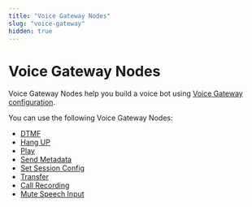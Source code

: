 ```yaml
---
title: "Voice Gateway Nodes" 
slug: "voice-gateway" 
hidden: true 
---
```


# Voice Gateway Nodes

Voice Gateway Nodes help you build a voice bot using [Voice Gateway configuration](../../../../voicegateway/overview.md).

You can use the following Voice Gateway Nodes:

- [DTMF](dtmf.md)
- [Hang UP](hangup.md)
- [Play](play.md)
- [Send Metadata](send-metadata.md)
- [Set Session Config](set-session-config.md)
- [Transfer](transfer.md)
- [Call Recording](call-recording.md)
- [Mute Speech Input](mute-speech-input.md)